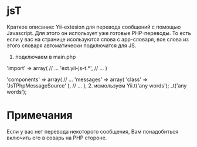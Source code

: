 jsT
===
Краткое описание: Yii-extesion для перевода сообщений с помощью Javascript.
Для этого он использует уже готовые PHP-переводы. То есть если у вас на странице исользуются слова с app-словаря,
все слова из этого словаря автоматически подключатся для JS.

1. подключаем в main.php

  'import' => array(
      //  ...
      'ext.yii-js-t.*',
      //  ...
  )
 
  'components' => array(
      //  ...
      'messages' => array(
          'class' => 'JsTPhpMessageSource'
      ),
      //  ...
  ),
2. исмользуем
  Yii.t('any words');
  _t('any words');

Примечания
===
Если у вас нет перевода некоторого сообщения, Вам понадобиться включить его в соварь на PHP стороне.
